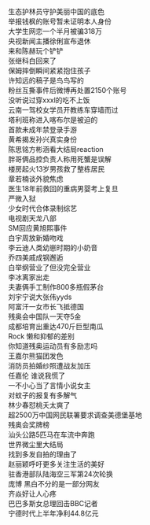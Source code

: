 生态护林员守护美丽中国的底色  
举报钱枫的账号暂未证明本人身份  
大学生网恋一个半月被骗318万  
央视新闻主播徐俐宣布退休  
来和陈赫玩个铲铲  
张继科白回来了  
保姆摔倒瞬间紧紧抱住孩子  
许知远的稿子是鸟鸟写的  
粉丝互撕事件后微博再处置2150个账号  
没听说过穿xxxl的吃不上饭  
云南一驾校女学员开教练车穿墙而过  
塔利班称进入喀布尔是被迫的  
首款未成年禁登录手游  
黄希揭发孙兴真实身份  
陈思铭方彬涵看大结局reaction  
胖哥俩品控负责人称用死蟹是误解  
楼房起火13岁男孩救了整栋居民  
章若楠谈外貌焦虑  
医生18年前救回的重病男婴考上复旦  
严微入狱  
少女时代合体录制综艺  
电视剧天龙八部  
SM回应黄旭熙事件  
白宇周放新婚吻戏  
李云迪人类幼崽时期的小奶音  
乔四美戚成钢邂逅  
白举纲营业了但没完全营业  
李冰离家出走  
夫妻俩手工制作800多瓶假茅台  
刘宇宁说大张伟yyds  
阿富汗一女市长飞抵德国  
残奥会中国队一天夺5金  
成都培育出重达470斤巨型南瓜  
Rock 懒和抑郁的差别  
你知道残奥运动员有多励志吗  
王嘉尔熊猫团发色  
消防员拍婚纱照遭战友加压  
任嘉伦 谁说我慌了  
一不小心当了言情小说女主  
对蚊子的报复有多解气  
林少春怼桃夭太爽了  
超2500万中国网民联署要求调查美德堡基地  
残奥会奖牌榜  
汕头公路5匹马在车流中奔跑  
世界微尘里大结局  
找到多发自拍的理由了  
赵丽颖呼吁更多关注生活的美好  
驻香港部队陆海空三军第24次轮换  
庞博 黑白不分的是一部分网友  
齐焱好让人心疼  
巴巴多斯女总理回击BBC记者  
宁德时代上半年净利44.8亿元  
